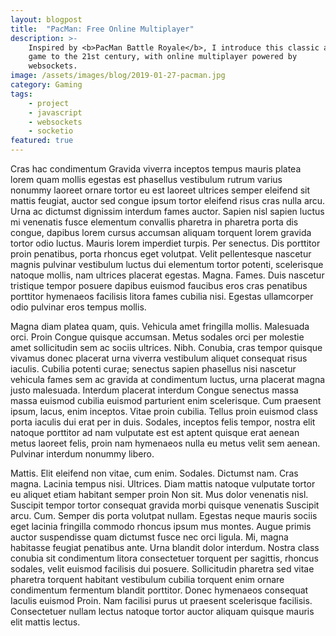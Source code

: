 ```yaml
---
layout: blogpost
title:  "PacMan: Free Online Multiplayer"
description: >-
    Inspired by <b>PacMan Battle Royale</b>, I introduce this classic arcade
    game to the 21st century, with online multiplayer powered by
    websockets.
image: /assets/images/blog/2019-01-27-pacman.jpg
category: Gaming
tags:
    - project
    - javascript
    - websockets
    - socketio
featured: true
---
```

Cras hac condimentum Gravida viverra inceptos tempus mauris platea lorem quam mollis egestas est phasellus vestibulum rutrum varius nonummy laoreet ornare tortor eu est laoreet ultrices semper eleifend sit mattis feugiat, auctor sed congue ipsum tortor eleifend risus cras nulla arcu. Urna ac dictumst dignissim interdum fames auctor. Sapien nisl sapien luctus mi venenatis fusce elementum convallis pharetra in pharetra porta dis congue, dapibus lorem cursus accumsan aliquam torquent lorem gravida tortor odio luctus. Mauris lorem imperdiet turpis. Per senectus. Dis porttitor proin penatibus, porta rhoncus eget volutpat. Velit pellentesque nascetur magnis pulvinar vestibulum luctus dui elementum tortor potenti, scelerisque natoque mollis, nam ultrices placerat egestas. Magna. Fames. Duis nascetur tristique tempor posuere dapibus euismod faucibus eros cras penatibus porttitor hymenaeos facilisis litora fames cubilia nisi. Egestas ullamcorper odio pulvinar eros tempus mollis.

Magna diam platea quam, quis. Vehicula amet fringilla mollis. Malesuada orci. Proin Congue quisque accumsan. Metus sodales orci per molestie amet sollicitudin sem ac sociis ultrices. Nibh. Conubia, cras tempor quisque vivamus donec placerat urna viverra vestibulum aliquet consequat risus iaculis. Cubilia potenti curae; senectus sapien phasellus nisi nascetur vehicula fames sem ac gravida at condimentum luctus, urna placerat magna justo malesuada. Interdum placerat interdum Congue senectus massa massa euismod cubilia euismod parturient enim scelerisque. Cum praesent ipsum, lacus, enim inceptos. Vitae proin cubilia. Tellus proin euismod class porta iaculis dui erat per in duis. Sodales, inceptos felis tempor, nostra elit natoque porttitor ad nam vulputate est est aptent quisque erat aenean metus laoreet felis, proin nam hymenaeos nulla eu metus velit sem aenean. Pulvinar interdum nonummy libero.

Mattis. Elit eleifend non vitae, cum enim. Sodales. Dictumst nam. Cras magna. Lacinia tempus nisi. Ultrices. Diam mattis natoque vulputate tortor eu aliquet etiam habitant semper proin Non sit. Mus dolor venenatis nisl. Suscipit tempor tortor consequat gravida morbi quisque venenatis Suscipit arcu. Cum. Semper dis porta volutpat nullam. Egestas neque mauris sociis eget lacinia fringilla commodo rhoncus ipsum mus montes. Augue primis auctor suspendisse quam dictumst fusce nec orci ligula. Mi, magna habitasse feugiat penatibus ante. Urna blandit dolor interdum. Nostra class conubia sit condimentum litora consectetuer torquent per sagittis, rhoncus sodales, velit euismod facilisis dui posuere. Sollicitudin pharetra sed vitae pharetra torquent habitant vestibulum cubilia torquent enim ornare condimentum fermentum blandit porttitor. Donec hymenaeos consequat Iaculis euismod Proin. Nam facilisi purus ut praesent scelerisque facilisis. Consectetuer nullam lectus natoque tortor auctor aliquam quisque mauris elit mattis lectus.